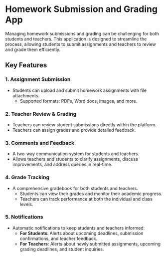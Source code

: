 # Homework Submission and Grading App

Managing homework submissions and grading can be challenging for both students and teachers. This application is designed to streamline the process, allowing students to submit assignments and teachers to review and grade them efficiently.

## Key Features

### 1. Assignment Submission
- Students can upload and submit homework assignments with file attachments.
  - Supported formats: PDFs, Word docs, images, and more.
  
### 2. Teacher Review & Grading
- Teachers can review student submissions directly within the platform.
- Teachers can assign grades and provide detailed feedback.
  
### 3. Comments and Feedback
- A two-way communication system for students and teachers.
- Allows teachers and students to clarify assignments, discuss improvements, and address queries in real-time.

### 4. Grade Tracking
- A comprehensive gradebook for both students and teachers.
  - Students can view their grades and monitor their academic progress.
  - Teachers can track performance at both the individual and class levels.
  
### 5. Notifications
- Automatic notifications to keep students and teachers informed:
  - **For Students**: Alerts about upcoming deadlines, submission confirmations, and teacher feedback.
  - **For Teachers**: Alerts about newly submitted assignments, upcoming grading deadlines, and student inquiries.